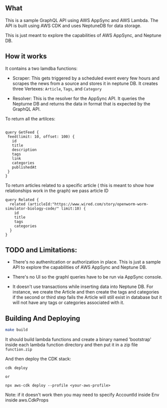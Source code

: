 ## What

 This is a sample GraphQL API using AWS AppSync and AWS Lambda. The API is built using AWS CDK
 and uses NeptuneDB for data storage.

 This is just meant to explore the capabilities of AWS AppSync, and Neptune DB.



## How it works


 It contains a two lamdba functions:


 - Scraper: This gets triggered by a scheduled event every few hours and scrapes the news from a source and stores it in neptune DB.
 It creates three Vertexes: `Article`, `Tags`, and `Category`


 - Resolver: This is the resolver for the AppSync API. It queries the Nepturne DB and returns the data in format that is expected by the GraphQL API.


To return all the artilces:

 ```gql

query GetFeed {
  feed(limit: 10, offset: 100) {
    id
    title
    description
    tags
    link
    categories
    publishedAt
  }
}

 ```


 To return articles related to a specific article ( this is meant to show how relationships work in the graph) we pass article ID


```gql
query Related {
  related (articleId:"https://www.wired.com/story/openworm-worm-simulator-biology-code/" limit:10) {
    id
    title
    tags
    categories
  }
}

```


## TODO and Limitations:

- There's no authenitcation or authorization in place. This is just a sample API to explore the capabilities of AWS AppSync and Neptune DB.

- There's no UI so the graphl queries have to be run via AppSync console. 

- It doesn't use transactions while inserting data into Neptune DB. For instance, we create the Article and then create the tags and categories if the second or third step 
fails the Article will still exist in database but it will not have any tags or categories associated with it.


## Building And Deploying


```sh
make build
```

It should build lambda functions and create a binary named 'bootstrap' inside each lambda function directory and then put it in a zip file `function.zip`

And then deploy the CDK stack:


```
cdk deploy

or 

npx aws-cdk deploy --profile <your-aws-profile>
```

Note: if it doesn't work then you may need to specify AccountId inside Env inside aws.CdkProps
